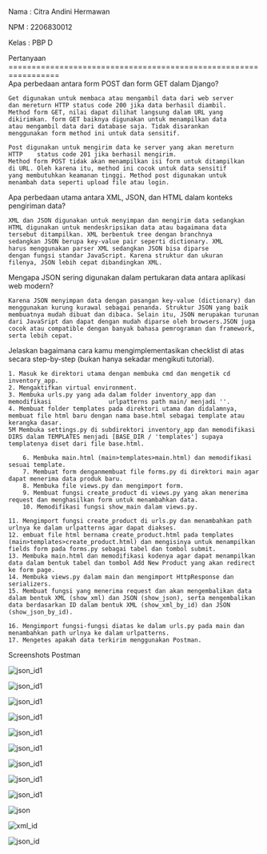 Nama        : Citra Andini Hermawan

NPM         : 2206830012

Kelas       : PBP D

Pertanyaan =================================================================\
Apa perbedaan antara form POST dan form GET dalam Django?

    Get digunakan untuk membaca atau mengambil data dari web server 
    dan mereturn HTTP status code 200 jika data berhasil diambil.
    Method form GET, nilai dapat dilihat langsung dalam URL yang 
    dikirimkan. form GET baiknya digunakan untuk menampilkan data 
    atau mengambil data dari database saja. Tidak disarankan 
    menggunakan form method ini untuk data sensitif.
    
    Post digunakan untuk mengirim data ke server yang akan mereturn 
    HTTP    status code 201 jika berhasil mengirim.
    Method form POST tidak akan menampilkan isi form untuk ditampilkan
    di URL. Oleh karena itu, method ini cocok untuk data sensitif 
    yang membutuhkan keamanan tinggi. Method post digunakan untuk 
    menambah data seperti upload file atau login.

Apa perbedaan utama antara XML, JSON, dan HTML dalam konteks pengiriman data?
    
    XML dan JSON digunakan untuk menyimpan dan mengirim data sedangkan 
    HTML digunakan untuk mendeskripsikan data atau bagaimana data 
    tersebut ditampilkan. XML berbentuk tree dengan branchnya 
    sedangkan JSON berupa key-value pair seperti dictionary. XML 
    harus menggunakan parser XML sedangkan JSON bisa diparse 
    dengan fungsi standar JavaScript. Karena struktur dan ukuran 
    filenya, JSON lebih cepat dibandingkan XML.

Mengapa JSON sering digunakan dalam pertukaran data antara aplikasi web modern?
    
    Karena JSON menyimpan data dengan pasangan key-value (dictionary) dan 
    menggunakan kurung kurawal sebagai penanda. Struktur JSON yang baik 
    membuatnya mudah dibuat dan dibaca. Selain itu, JSON merupakan turunan
    dari JavaSript dan dapat dengan mudah diparse oleh browsers.JSON juga
    cocok atau compatible dengan banyak bahasa pemrograman dan framework,
    serta lebih cepat.

Jelaskan bagaimana cara kamu mengimplementasikan checklist di atas secara step-by-step (bukan hanya sekadar mengikuti tutorial).
    
    1. Masuk ke direktori utama dengan membuka cmd dan mengetik cd inventory_app.
    2. Mengaktifkan virtual environment.
    3. Membuka urls.py yang ada dalam folder inventory_app dan memodifikasi                urlpatterns path main/ menjadi ''.
    4. Membuat folder templates pada direktori utama dan didalamnya, membuat file html baru dengan nama base.html sebagai template atau kerangka dasar.
    5M Membuka settings.py di subdirektori inventory_app dan memodifikasi DIRS dalam TEMPLATES menjadi [BASE_DIR / 'templates'] supaya templatenya diset dari file base.html.

        6. Membuka main.html (main>templates>main.html) dan memodifikasi sesuai template.
        7. Membuat form denganmembuat file forms.py di direktori main agar dapat menerima data produk baru.
        8. Membuka file views.py dan mengimport form.
        9. Membuat fungsi create_product di views.py yang akan menerima request dan menghasilkan form untuk menambahkan data.
        10. Memodifikasi fungsi show_main dalam views.py.

    11. Mengimport fungsi create_product di urls.py dan menambahkan path urlnya ke dalam urlpatterns agar dapat diakses.
    12. embuat file html bernama create_product.html pada templates (main>templates>create_product.html) dan mengisinya untuk menampilkan fields form pada forms.py sebagai tabel dan tombol submit.
    13. Membuka main.html dan memodifikasi kodenya agar dapat menampilkan data dalam bentuk tabel dan tombol Add New Product yang akan redirect ke form page.
    14. Membuka views.py dalam main dan mengimport HttpResponse dan serializers.
    15. Membuat fungsi yang menerima request dan akan mengembalikan data dalam bentuk XML (show_xml) dan JSON (show_json), serta mengembalikan data berdasarkan ID dalam bentuk XML (show_xml_by_id) dan JSON (show_json_by_id).

    16. Mengimport fungsi-fungsi diatas ke dalam urls.py pada main dan menambahkan path urlnya ke dalam urlpatterns.
    17. Mengetes apakah data terkirim menggunakan Postman.

Screenshots Postman

![json_id1](https://i.postimg.cc/Hkgds416/Screenshot-693.png)

![json_id1](https://i.postimg.cc/5NvfVKTH/Screenshot-694.png)

![json_id1](https://i.postimg.cc/sg4yBQVs/Screenshot-695.png)

![json_id1](https://i.postimg.cc/FKFv0rRc/Screenshot-696.png)

![json_id1](https://i.postimg.cc/wxn9nYf8/Screenshot-697.png)

![json_id1](https://i.postimg.cc/R00F4Qwj/Screenshot-698.png)

![json_id1](https://i.postimg.cc/L8DXc0gt/Screenshot-699.png)

![json_id1](https://i.postimg.cc/VkmvHcvs/Screenshot-700.png)

![json_id1](https://i.postimg.cc/yYqkcRzZ/Screenshot-701.png)

![json](https://i.postimg.cc/gkvrD0YB/Screenshot-702.png)

![xml_id](https://i.postimg.cc/Kc311NCb/Screenshot-703.png)

![json_id](https://i.postimg.cc/sXq1nQQb/Screenshot-704.png)

